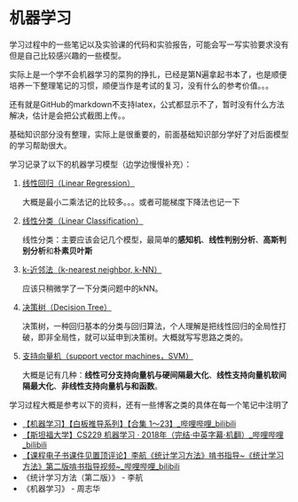 # 机器学习

学习过程中的一些笔记以及实验课的代码和实验报告，可能会写一写实验要求没有但是自己比较感兴趣的一些模型。

实际上是一个学不会机器学习的菜狗的挣扎，已经是第N遍拿起书本了，也是顺便培养一下整理笔记的习惯，顺便当作是考试的复习，没有什么的参考价值。。。

还有就是GitHub的markdown不支持latex，公式都显示不了，暂时没有什么方法解决，估计是会把公式截图上传。。

基础知识部分没有整理，实际上是很重要的，前面基础知识部分学好了对后面模型的学习帮助很大。

学习记录了以下的机器学习模型（边学边慢慢补充）：

1. [线性回归（Linear Regression）](./Note/LinearRegression.md)
   
    大概是最小二乘法记的比较多。。。或者可能梯度下降法也记一下
2. [线性分类（Linear Classification）](./Note/LinearClassification.md)
   
    线性分类：主要应该会记几个模型，最简单的**感知机**、**线性判别分析**、**高斯判别分析**和**朴素贝叶斯**
3. [k-近邻法（k-nearest neighbor, k-NN）](./Note/KNN.md)

    应该只稍微学了一下分类问题中的kNN。
4. [决策树（Decision Tree）](./Note/DecisionTree.md)

    决策树，一种回归基本的分类与回归算法，个人理解是把线性回归的全局性打破，即非全局性，就可以延申到决策树。大概就写写思路之类的。
5. [支持向量机（support vector machines，SVM）](./Note/SVM.md)

    大概是记有几种：**线性可分支持向量机与硬间隔最大化**、**线性支持向量机软间隔最大化**、**非线性支持向量机与和函数**。

学习过程大概是参考以下的资料，还有一些博客之类的具体在每一个笔记中注明了

- [【机器学习】【白板推导系列】【合集 1～23】_哔哩哔哩_bilibili](https://www.bilibili.com/video/BV1aE411o7qd?p=20&spm_id_from=pageDriver)
- [【斯坦福大学】CS229 机器学习 · 2018年（完结·中英字幕·机翻）_哔哩哔哩_bilibili](https://www.bilibili.com/video/BV1JE411w7Ub?from=search&seid=13573621053938538889&spm_id_from=333.337.0.0)
- [【课程电子书课件见置顶评论】李航《统计学习方法》啃书指导~《统计学习方法》第二版啃书指导视频~_哔哩哔哩_bilibili](https://www.bilibili.com/video/BV1i4411G7Xv?from=search&seid=902836537084029287&spm_id_from=333.337.0.0)
- 《统计学习方法（第二版）》 - 李航
- 《机器学习》 - 周志华

